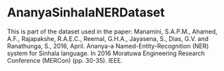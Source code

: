 # AnanyaSinhalaNERDataset
This is part of the dataset used in the paper: Manamini, S.A.P.M., Ahamed, A.F., Rajapakshe, R.A.E.C., Reemal, G.H.A., Jayasena, S., Dias, G.V. and Ranathunga, S., 2016, April. Ananya-a Named-Entity-Recognition (NER) system for Sinhala language. In 2016 Moratuwa Engineering Research Conference (MERCon) (pp. 30-35). IEEE.
